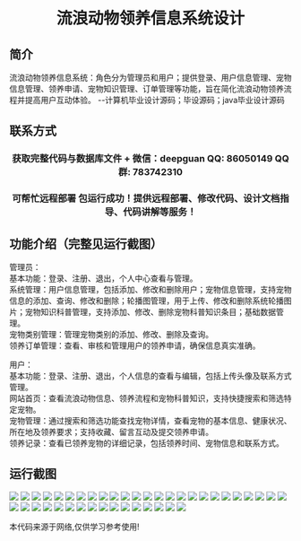 <p><h1 align="center">流浪动物领养信息系统设计</h1></p>

## 简介
流浪动物领养信息系统：角色分为管理员和用户；提供登录、用户信息管理、宠物信息管理、领养申请、宠物知识管理、订单管理等功能，旨在简化流浪动物领养流程并提高用户互动体验。    --计算机毕业设计源码；毕设源码；java毕业设计源码


## 联系方式
<p><h3 align="center">获取完整代码与数据库文件 + 微信：deepguan QQ: 86050149 QQ群: 783742310</h3></p>
<p><h3 align="center">可帮忙远程部署 包运行成功！提供远程部署、修改代码、设计文档指导、代码讲解等服务！</h3></p>

## 功能介绍（完整见运行截图）
管理员：  
基本功能：登录、注册、退出，个人中心查看与管理。  
系统管理：用户信息管理，包括添加、修改和删除用户；宠物信息管理，支持宠物信息的添加、查询、修改和删除；轮播图管理，用于上传、修改和删除系统轮播图片；宠物知识科普管理，支持添加、修改、删除宠物科普知识条目；基础数据管理。  
宠物类别管理：管理宠物类别的添加、修改、删除及查询。  
领养订单管理：查看、审核和管理用户的领养申请，确保信息真实准确。  

用户：  
基本功能：登录、注册、退出，个人信息的查看与编辑，包括上传头像及联系方式管理。  
网站首页：查看流浪动物信息、领养流程和宠物科普知识，支持快捷搜索和筛选特定宠物。  
宠物管理：通过搜索和筛选功能查找宠物详情，查看宠物的基本信息、健康状况、所在地及领养要求；支持收藏、留言互动及提交领养申请。  
领养记录：查看已领养宠物的详细记录，包括领养时间、宠物信息和联系方式。


## 运行截图
![](https://bs-1329754181.cos.ap-shanghai.myqcloud.com/ssm/strayAnimalAdoptionInfoSystem/img/001.jpg)
![](https://bs-1329754181.cos.ap-shanghai.myqcloud.com/ssm/strayAnimalAdoptionInfoSystem/img/002.jpg)
![](https://bs-1329754181.cos.ap-shanghai.myqcloud.com/ssm/strayAnimalAdoptionInfoSystem/img/003.jpg)
![](https://bs-1329754181.cos.ap-shanghai.myqcloud.com/ssm/strayAnimalAdoptionInfoSystem/img/004.jpg)
![](https://bs-1329754181.cos.ap-shanghai.myqcloud.com/ssm/strayAnimalAdoptionInfoSystem/img/005.jpg)
![](https://bs-1329754181.cos.ap-shanghai.myqcloud.com/ssm/strayAnimalAdoptionInfoSystem/img/006.jpg)
![](https://bs-1329754181.cos.ap-shanghai.myqcloud.com/ssm/strayAnimalAdoptionInfoSystem/img/007.jpg)
![](https://bs-1329754181.cos.ap-shanghai.myqcloud.com/ssm/strayAnimalAdoptionInfoSystem/img/008.jpg)
![](https://bs-1329754181.cos.ap-shanghai.myqcloud.com/ssm/strayAnimalAdoptionInfoSystem/img/009.jpg)
![](https://bs-1329754181.cos.ap-shanghai.myqcloud.com/ssm/strayAnimalAdoptionInfoSystem/img/010.jpg)
![](https://bs-1329754181.cos.ap-shanghai.myqcloud.com/ssm/strayAnimalAdoptionInfoSystem/img/011.jpg)
![](https://bs-1329754181.cos.ap-shanghai.myqcloud.com/ssm/strayAnimalAdoptionInfoSystem/img/012.jpg)
![](https://bs-1329754181.cos.ap-shanghai.myqcloud.com/ssm/strayAnimalAdoptionInfoSystem/img/013.jpg)
![](https://bs-1329754181.cos.ap-shanghai.myqcloud.com/ssm/strayAnimalAdoptionInfoSystem/img/014.jpg)
![](https://bs-1329754181.cos.ap-shanghai.myqcloud.com/ssm/strayAnimalAdoptionInfoSystem/img/015.jpg)
![](https://bs-1329754181.cos.ap-shanghai.myqcloud.com/ssm/strayAnimalAdoptionInfoSystem/img/016.jpg)
![](https://bs-1329754181.cos.ap-shanghai.myqcloud.com/ssm/strayAnimalAdoptionInfoSystem/img/017.jpg)
![](https://bs-1329754181.cos.ap-shanghai.myqcloud.com/ssm/strayAnimalAdoptionInfoSystem/img/018.jpg)
![](https://bs-1329754181.cos.ap-shanghai.myqcloud.com/ssm/strayAnimalAdoptionInfoSystem/img/019.jpg)
![](https://bs-1329754181.cos.ap-shanghai.myqcloud.com/ssm/strayAnimalAdoptionInfoSystem/img/020.jpg)
![](https://bs-1329754181.cos.ap-shanghai.myqcloud.com/ssm/strayAnimalAdoptionInfoSystem/img/021.jpg)
![](https://bs-1329754181.cos.ap-shanghai.myqcloud.com/ssm/strayAnimalAdoptionInfoSystem/img/022.jpg)
![](https://bs-1329754181.cos.ap-shanghai.myqcloud.com/ssm/strayAnimalAdoptionInfoSystem/img/023.jpg)
![](https://bs-1329754181.cos.ap-shanghai.myqcloud.com/ssm/strayAnimalAdoptionInfoSystem/img/024.jpg)
![](https://bs-1329754181.cos.ap-shanghai.myqcloud.com/ssm/strayAnimalAdoptionInfoSystem/img/025.jpg)
![](https://bs-1329754181.cos.ap-shanghai.myqcloud.com/ssm/strayAnimalAdoptionInfoSystem/img/026.jpg)
![](https://bs-1329754181.cos.ap-shanghai.myqcloud.com/ssm/strayAnimalAdoptionInfoSystem/img/027.jpg)
![](https://bs-1329754181.cos.ap-shanghai.myqcloud.com/ssm/strayAnimalAdoptionInfoSystem/img/028.jpg)
![](https://bs-1329754181.cos.ap-shanghai.myqcloud.com/ssm/strayAnimalAdoptionInfoSystem/img/029.jpg)
![](https://bs-1329754181.cos.ap-shanghai.myqcloud.com/ssm/strayAnimalAdoptionInfoSystem/img/030.jpg)
![](https://bs-1329754181.cos.ap-shanghai.myqcloud.com/ssm/strayAnimalAdoptionInfoSystem/img/031.jpg)
![](https://bs-1329754181.cos.ap-shanghai.myqcloud.com/ssm/strayAnimalAdoptionInfoSystem/img/032.jpg)
![](https://bs-1329754181.cos.ap-shanghai.myqcloud.com/ssm/strayAnimalAdoptionInfoSystem/img/033.jpg)
![](https://bs-1329754181.cos.ap-shanghai.myqcloud.com/ssm/strayAnimalAdoptionInfoSystem/img/034.jpg)
![](https://bs-1329754181.cos.ap-shanghai.myqcloud.com/ssm/strayAnimalAdoptionInfoSystem/img/035.jpg)
![](https://bs-1329754181.cos.ap-shanghai.myqcloud.com/ssm/strayAnimalAdoptionInfoSystem/img/036.jpg)
![](https://bs-1329754181.cos.ap-shanghai.myqcloud.com/ssm/strayAnimalAdoptionInfoSystem/img/037.jpg)
![](https://bs-1329754181.cos.ap-shanghai.myqcloud.com/ssm/strayAnimalAdoptionInfoSystem/img/038.jpg)
![](https://bs-1329754181.cos.ap-shanghai.myqcloud.com/ssm/strayAnimalAdoptionInfoSystem/img/039.jpg)
![](https://bs-1329754181.cos.ap-shanghai.myqcloud.com/ssm/strayAnimalAdoptionInfoSystem/img/040.jpg)
![](https://bs-1329754181.cos.ap-shanghai.myqcloud.com/ssm/strayAnimalAdoptionInfoSystem/img/041.jpg)

<p>本代码来源于网络,仅供学习参考使用!</p>
